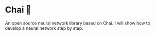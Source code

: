 # Chai 🍵
An open source neural network library based on Chai.
I will show how to develop a neural network step by step. 
